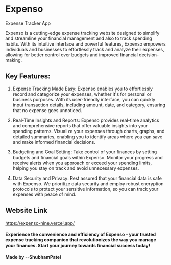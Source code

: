 # Expenso
Expense Tracker App

Expenso is a cutting-edge expense tracking website designed to simplify and streamline your financial management and also to track spending habits. With its intuitive interface and powerful features, Expenso empowers individuals and businesses to effortlessly track and analyze their expenses, allowing for better control over budgets and improved financial decision-making.

## Key Features:

1) Expense Tracking Made Easy: Expenso enables you to effortlessly record and categorize your expenses, whether it's for personal or business purposes. With its user-friendly interface, you can quickly input transaction details, including amount, date, and category, ensuring that no expense goes unnoticed.

2) Real-Time Insights and Reports: Expenso provides real-time analytics and comprehensive reports that offer valuable insights into your spending patterns. Visualize your expenses through charts, graphs, and detailed summaries, enabling you to identify areas where you can save and make informed financial decisions.

3) Budgeting and Goal Setting: Take control of your finances by setting budgets and financial goals within Expenso. Monitor your progress and receive alerts when you approach or exceed your spending limits, helping you stay on track and avoid unnecessary expenses.

4) Data Security and Privacy: Rest assured that your financial data is safe with Expenso. We prioritize data security and employ robust encryption protocols to protect your sensitive information, so you can track your expenses with peace of mind.

## Website Link
https://expenso-nine.vercel.app/

#### Experience the convenience and efficiency of Expenso - your trusted expense tracking companion that revolutionizes the way you manage your finances. Start your journey towards financial success today!

#### Made by --ShubhamPatel
